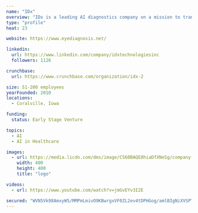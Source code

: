 ```yaml
---
name: "IDx"
overview: "IDx is a leading AI diagnostics company on a mission to transform the quality, accessibility, and affordability of healthcare. Founded in 2010 by a team of world-renowned clinician scientists, the company is focused on developing clinically-aligned autonomous algorithms that detect disease in medical images. By enabling diagnostic assessment in primary care settings, IDx aims to increase patient access to high-quality, affordable disease detection."
type: "profile"
heat: 23

website: https://www.eyediagnosis.net/

linkedin:
  url: https://www.linkedin.com/company/idxtechnologiesinc
  followers: 1126

crunchbase:
  url: https://www.crunchbase.com/organization/idx-2

size: 51-200 employees
yearFounded: 2010
locations:
  - Coralville, Iowa

funding:
  status: Early Stage Venture

topics:
  - AI
  - AI in Healthcare

images:
  - url: https://media.licdn.com/dms/image/C560BAQE8hiaDfXNeSg/company-logo_400_400/0?e=1582761600&v=beta&t=grpgOoCwLiCJeOyWFxbKjyoLhmDuWXrG0Z6CIonLSy0
    width: 400
    height: 400
    title: "logo"

videos:
  - url: https://www.youtube.com/watch?v=jmGvEYv3I2E

secured: "WVN5Vk98AmxyW5/MMPmLmivO9KBwrgxVF0ZL2ev4tDPHGog/amlBIgNiXVSPTDBEPfpXZHCZvAZt4wh6H6vOrAVye2Gl0BvCKCo4etlJwojedxav521oXXzlztukGfq1hhn8dtqqymYu6rSOJ78RKCKzTFNRhr9nSUgbQNk4oJK4nBksu9qW6Itg/PTWHFKgZ50dlLkUkkkFzRX7BOmuEU3fVbnEqQ4KOszcgUmGd+8Ry2MW7xnD0h374J8fY+f9LZ647Yn/ZJ3wLuIZZhkD2Y7UJXzHqbUZigO4RUSiWP3dXymRt2qEd/tWo4Nc3jJ6;6VRfH47DeYHkSRw+OpptOQ=="
---
```


